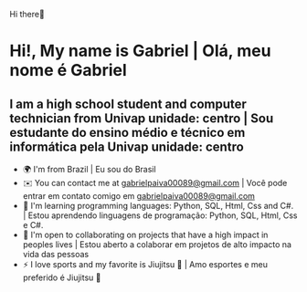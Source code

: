 Hi there👋

Hi!, My name is Gabriel | Olá, meu nome é Gabriel 
=============================
I am a high school student and computer technician from Univap unidade: centro | Sou estudante do ensino médio e técnico em informática pela Univap unidade: centro
-----------------------------
* 🌍  I'm from Brazil | Eu sou do Brasil
* ✉️  You can contact me at [gabrielpaiva00089@gmail.com](mailto:gabrielpaiva00089@gmail.com) | Você pode entrar em contato comigo em [gabrielpaiva00089@gmail.com](mailto:gabrielpaiva00089@gmail.com)
* 🧠  I'm learning programming languages: Python, SQL, Html, Css and C#. | Estou aprendendo linguagens de programação: Python, SQL, Html, Css e C#.
* 🤝  I'm open to collaborating on projects that have a high impact in peoples lives | Estou aberto a colaborar em projetos de alto impacto na vida das pessoas
* ⚡  I love sports and my favorite is Jiujitsu 🥋 | Amo esportes e meu preferido é Jiujitsu 🥋



